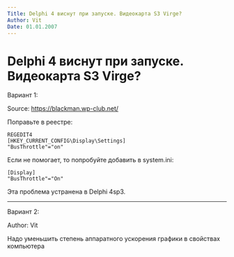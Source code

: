```yaml
---
Title: Delphi 4 виснут при запуске. Видеокарта S3 Virge?
Author: Vit
Date: 01.01.2007
---
```



Delphi 4 виснут при запуске. Видеокарта S3 Virge?
=================================================

Вариант 1:

Source: <https://blackman.wp-club.net/>

Поправьте в реестре:

    REGEDIT4
    [HKEY_CURRENT_CONFIG\Display\Settings]
    "BusThrottle"="on"

Если не помогает, то попробуйте добавить в system.ini:

    [Display]
    "BusThrottle"="On"

Эта проблема устранена в Delphi 4sp3.

------------------------------------------------------------------------

Вариант 2:

Author: Vit

Надо уменьшить степень аппаратного ускорения графики в свойствах
компьютера

